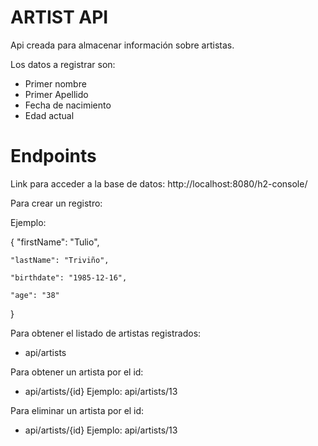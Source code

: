 # ARTIST API

Api creada para almacenar información sobre artistas.

Los datos a registrar son:
- Primer nombre
- Primer Apellido
- Fecha de nacimiento
- Edad actual

# Endpoints

Link para acceder a la base de datos:
http://localhost:8080/h2-console/

Para crear un registro:

Ejemplo:

{
    "firstName": "Tulio",
    
    "lastName": "Triviño",
    
    "birthdate": "1985-12-16",
    
    "age": "38"
}

Para obtener el listado de artistas registrados:
- api/artists

Para obtener un artista por el id:
- api/artists/{id}
  Ejemplo: api/artists/13

Para eliminar un artista por el id:
- api/artists/{id}
  Ejemplo: api/artists/13


